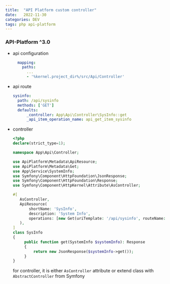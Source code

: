 ```yaml
---
title:  "API Platform custom controller"
date:   2022-11-30
categories: DEV
tags: php api-platform
---
```


### API-Platform ^3.0

* api configuration
  ```yaml
    mapping:
      paths:
        ...
        - '%kernel.project_dir%/src/Api/Controller'
  ```
* api route
  ```yaml
  sysinfo:
    path: /api/sysinfo
    methods: ['GET']
    defaults:
        _controller: App\Api\Controller\SysInfo::get
        _api_item_operation_name: api_get_item_sysinfo
  ```

* controller
  ```php
  <?php
  declare(strict_type=1);
  
  namespace App\Api\Controller;

  use ApiPlatform\Metadata\ApiResource;
  use ApiPlatform\Metadata\Get;
  use App\Service\SystemInfo;
  use Symfony\Component\HttpFoundation\JsonResponse;
  use Symfony\Component\HttpFoundation\Response;
  use Symfony\Component\HttpKernel\Attribute\AsController;

  #[
     AsController,
     ApiResource(
         shortName: 'SysInfo',
         description: 'System Info',
         operations: [new Get(uriTemplate: '/api/sysinfo', routeName: 'sysinfo',),],
     ),
  ]
  class SysInfo
  {
       public function get(SystemInfo $systemInfo): Response
       {
           return new JsonResponse($systemInfo->get());
       }
  }
  ```

  for controller, it is either `AsController` attribute or extend class with `AbstractController` from Symfony
